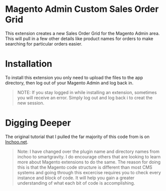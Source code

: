 # Magento Admin Custom Sales Order Grid

This extension creates a new Sales Order Grid for the Magento Admin area. This will pull in a few other details like product names for orders to make searching for particular orders easier.


# Installation

To install this extension you only need to upload the files to the app directory, then log out of your Magento Admin and log back in.

> NOTE: If you stay logged in while installing an extension, sometimes you will receive an error. Simply log out and log back i to creat the new session.


# Digging Deeper

The original tutorial that I pulled the far majority of this code from is on  [Inchoo.net](http://inchoo.net/magento/how-to-create-a-custom-grid-from-scratch/).

> Note: I have changed over the plugin name and directory names from inchoo to smartgravity. I do encourage others that are looking to learn more about Magento extensions to do the same. The reason for doing this is that the Magento code structure is different than most CMS systems and going through this excercise requires you to check every instance and block of code. It will help you gain a greater understanding of what each bit of code is accomplishing.
